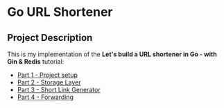 # Go URL Shortener

## Project Description

This is my implementation of the **Let's build a URL shortener in Go - with Gin & Redis** tutorial:

- [Part 1 - Project setup](https://www.eddywm.com/lets-build-a-url-shortener-in-go/)
- [Part 2 - Storage Layer](https://www.eddywm.com/lets-build-a-url-shortener-in-go-with-redis-part-2-storage-layer/)
- [Part 3 - Short Link Generator](https://www.eddywm.com/lets-build-a-url-shortener-in-go-part-3-short-link-generation/)
- [Part 4 - Forwarding](https://www.eddywm.com/lets-build-a-url-shortener-in-go-part-iv-forwarding/)
